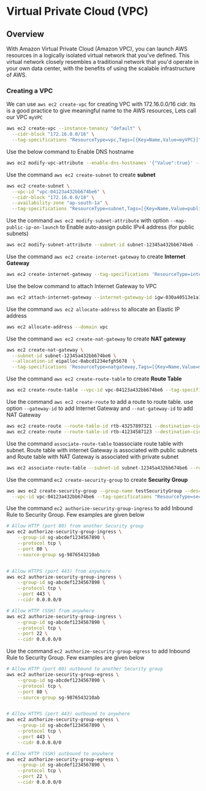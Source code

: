 # Virtual Private Cloud (VPC)

## Overview
With Amazon Virtual Private Cloud (Amazon VPC), you can launch AWS resources in a logically isolated virtual network that you've defined. This virtual network closely resembles a traditional network that you'd operate in your own data center, with the benefits of using the scalable infrastructure of AWS.

### Creating a VPC
We can use `aws ec2 create-vpc` for creating VPC with 172.16.0.0/16 cidr. Its is a good practice to give meaningful name to the AWS resources, Lets call our VPC `myVPC`

```sh
aws ec2 create-vpc --instance-tenancy "default" \
  --cidr-block "172.16.0.0/16" \
  --tag-specifications "ResourceType=vpc,Tags=[{Key=Name,Value=myVPC}]"
```

Use the below command to Enable DNS hostname

```sh
aws ec2 modify-vpc-attribute --enable-dns-hostnames '{"Value":true}' --vpc-id vpc-04123a432bb674be6"
```

Use the command `aws ec2 create-subnet` to create **subnet**

```sh
aws ec2 create-subnet \
  --vpc-id "vpc-04123a432bb674be6" \
  --cidr-block "172.16.0.0/18" \
  --availability-zone "ap-south-1a" \
  --tag-specifications "ResourceType=subnet,Tags=[{Key=Name,Value=publicSubnet1}]"
```

Use the command `aws ec2 modify-subnet-attribute` with option `--map-public-ip-on-launch` to Enable auto-assign public IPv4 address (for public subnets)

```sh
aws ec2 modify-subnet-attribute --subnet-id subnet-12345a432bb674be6 --map-public-ip-on-launch
```

Use the command `aws ec2 create-internet-gateway` to create **Internet Gateway**

```sh
aws ec2 create-internet-gateway --tag-specifications 'ResourceType=internet-gateway,Tags=[{Key=Name,Value=vpcIGW}]'
```

Use the below command to attach Internet Gateway to VPC

```sh
aws ec2 attach-internet-gateway --internet-gateway-id igw-030a40513e1a1c630 --vpc-id vpc-04123a432bb674be6
```

Use the command `aws ec2 allocate-address` to allocate an Elastic IP address

```sh
aws ec2 allocate-address --domain vpc
```

Use the command `aws ec2 create-nat-gateway` to create **NAT gateway**

```sh
aws ec2 create-nat-gateway \
  --subnet-id subnet-12345a432bb674be6 \
  --allocation-id eipalloc-0abcd1234efgh5678  \
  --tag-specifications 'ResourceType=natgateway,Tags=[{Key=Name,Value=myNATGateway},{Key=Environment,Value=PROD}]'
```


Use the command `aws ec2 create-route-table` to create **Route Table**

```sh
aws ec2 create-route-table --vpc-id vpc-04123a432bb674be6 --tag-specifications 'ResourceType=route-table,Tags=[{Key=Name,Value=PrivateRouteTable}]'
```

Use the command `aws ec2 create-route` to add a route to route table. use option `--gateway-id` to add Internet Gateway and `--nat-gateway-id` to add NAT Gateway

```sh
aws ec2 create-route --route-table-id rtb-43257897321 --destination-cidr-block 0.0.0.0/0 --nat-gateway-id nat-12349876
aws ec2 create-route --route-table-id rtb-41234587123 --destination-cidr-block 0.0.0.0/0 --gateway-id igw-987449876
```


Use the command `associate-route-table` toassociate route table with subnet. Route table with internet Gateway is associated with public subnets and Route table with NAT Gateway is associated with private subnet 

```sh
aws ec2 associate-route-table --subnet-id subnet-12345a432bb674be6 --route-table-id rtb-41234587124
```

Use the command `ec2 create-security-group` to create **Security Group**

```sh
aws aws ec2 create-security-group --group-name testSecurityGroup --description "Test Security Group"  \
  --vpc-id vpc-04123a432bb674be6 --tag-specifications "ResourceType=security-group,Tags=[{Key=Name,Value=testSecurityGroup}]"'
```

Use the command `ec2 authorize-security-group-ingress` to add Inbound Rule to Security Group. Few examples are given below

```sh
# Allow HTTP (port 80) from another Security group
aws ec2 authorize-security-group-ingress \
    --group-id sg-abcdef1234567890 \
    --protocol tcp \
    --port 80 \
    --source-group sg-9876543210ab


# Allow HTTPS (port 443) from anywhere
aws ec2 authorize-security-group-ingress \
    --group-id sg-abcdef1234567890 \
    --protocol tcp \
    --port 443 \
    --cidr 0.0.0.0/0

# Allow HTTP (SSH) from anywhere
aws ec2 authorize-security-group-ingress \
    --group-id sg-abcdef1234567890 \
    --protocol tcp \
    --port 22 \
    --cidr 0.0.0.0/0
```

Use the command `ec2 authorize-security-group-egress` to add Inbound Rule to Security Group. Few examples are given below

```sh
# Allow HTTP (port 80) outbound to another Security group
aws ec2 authorize-security-group-egress \
    --group-id sg-abcdef1234567890 \
    --protocol tcp \
    --port 80 \
    --source-group sg-9876543210ab


# Allow HTTPS (port 443) outbound to anywhere
aws ec2 authorize-security-group-egress \
    --group-id sg-abcdef1234567890 \
    --protocol tcp \
    --port 443 \
    --cidr 0.0.0.0/0

# Allow HTTP (SSH) outbound to anywhere
aws ec2 authorize-security-group-egress \
    --group-id sg-abcdef1234567890 \
    --protocol tcp \
    --port 22 \
    --cidr 0.0.0.0/0
```